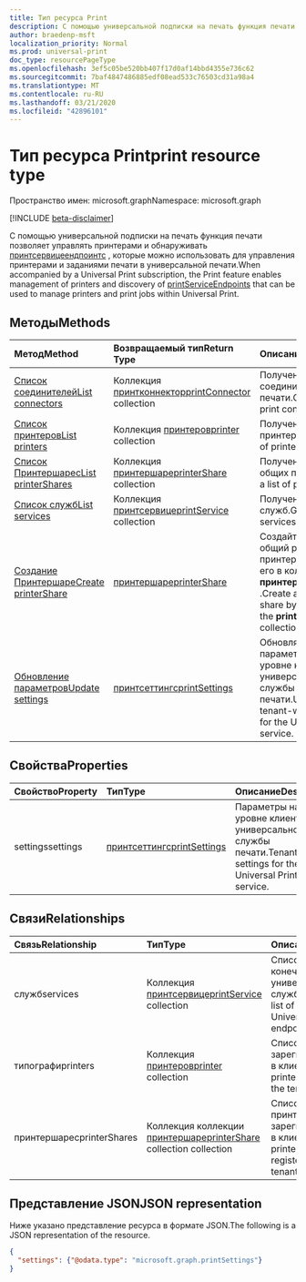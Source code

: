 ```yaml
---
title: Тип ресурса Print
description: С помощью универсальной подписки на печать функция печати позволяет управлять принтерами и обнаруживать Принтсервицеендпоинтс, которые можно использовать для управления принтерами и заданиями печати в универсальной печати.
author: braedenp-msft
localization_priority: Normal
ms.prod: universal-print
doc_type: resourcePageType
ms.openlocfilehash: 3ef5c05be520bb407f17d0af14bbd4355e736c62
ms.sourcegitcommit: 7baf4847486885edf08ead533c76503cd31a98a4
ms.translationtype: MT
ms.contentlocale: ru-RU
ms.lasthandoff: 03/21/2020
ms.locfileid: "42896101"
---
```

# <a name="print-resource-type"></a><span data-ttu-id="35656-103">Тип ресурса Print</span><span class="sxs-lookup"><span data-stu-id="35656-103">print resource type</span></span>

<span data-ttu-id="35656-104">Пространство имен: microsoft.graph</span><span class="sxs-lookup"><span data-stu-id="35656-104">Namespace: microsoft.graph</span></span>

[!INCLUDE [beta-disclaimer](../../includes/beta-disclaimer.md)]

<span data-ttu-id="35656-105">С помощью универсальной подписки на печать функция печати позволяет управлять принтерами и обнаруживать [принтсервицеендпоинтс](printserviceendpoint.md) , которые можно использовать для управления принтерами и заданиями печати в универсальной печати.</span><span class="sxs-lookup"><span data-stu-id="35656-105">When accompanied by a Universal Print subscription, the Print feature enables management of printers and discovery of [printServiceEndpoints](printserviceendpoint.md) that can be used to manage printers and print jobs within Universal Print.</span></span>

## <a name="methods"></a><span data-ttu-id="35656-106">Методы</span><span class="sxs-lookup"><span data-stu-id="35656-106">Methods</span></span>
| <span data-ttu-id="35656-107">Метод</span><span class="sxs-lookup"><span data-stu-id="35656-107">Method</span></span>       | <span data-ttu-id="35656-108">Возвращаемый тип</span><span class="sxs-lookup"><span data-stu-id="35656-108">Return Type</span></span> | <span data-ttu-id="35656-109">Описание</span><span class="sxs-lookup"><span data-stu-id="35656-109">Description</span></span> |
|:-------------|:------------|:------------|
| [<span data-ttu-id="35656-110">Список соединителей</span><span class="sxs-lookup"><span data-stu-id="35656-110">List connectors</span></span>](../api/print-list-connectors.md) | <span data-ttu-id="35656-111">Коллекция [принтконнектор](printconnector.md)</span><span class="sxs-lookup"><span data-stu-id="35656-111">[printConnector](printconnector.md) collection</span></span> | <span data-ttu-id="35656-112">Получение списка соединителей печати.</span><span class="sxs-lookup"><span data-stu-id="35656-112">Get a list of print connectors.</span></span> |
| [<span data-ttu-id="35656-113">Список принтеров</span><span class="sxs-lookup"><span data-stu-id="35656-113">List printers</span></span>](../api/print-list-printers.md) | <span data-ttu-id="35656-114">Коллекция [принтеров](printer.md)</span><span class="sxs-lookup"><span data-stu-id="35656-114">[printer](printer.md) collection</span></span> | <span data-ttu-id="35656-115">Получение списка принтеров.</span><span class="sxs-lookup"><span data-stu-id="35656-115">Get a list of printers.</span></span> |
| [<span data-ttu-id="35656-116">Список Принтершарес</span><span class="sxs-lookup"><span data-stu-id="35656-116">List printerShares</span></span>](../api/print-list-printershares.md) | <span data-ttu-id="35656-117">Коллекция [принтершаре](printershare.md)</span><span class="sxs-lookup"><span data-stu-id="35656-117">[printerShare](printershare.md) collection</span></span> | <span data-ttu-id="35656-118">Получение списка общих принтеров.</span><span class="sxs-lookup"><span data-stu-id="35656-118">Get a list of printer shares.</span></span> |
| [<span data-ttu-id="35656-119">Список служб</span><span class="sxs-lookup"><span data-stu-id="35656-119">List services</span></span>](../api/print-list-services.md) | <span data-ttu-id="35656-120">Коллекция [принтсервице](printservice.md)</span><span class="sxs-lookup"><span data-stu-id="35656-120">[printService](printservice.md) collection</span></span> | <span data-ttu-id="35656-121">Получение списка служб.</span><span class="sxs-lookup"><span data-stu-id="35656-121">Get a list of services.</span></span> |
| [<span data-ttu-id="35656-122">Создание Принтершаре</span><span class="sxs-lookup"><span data-stu-id="35656-122">Create printerShare</span></span>](../api/print-post-printershares.md) | [<span data-ttu-id="35656-123">принтершаре</span><span class="sxs-lookup"><span data-stu-id="35656-123">printerShare</span></span>](printershare.md) | <span data-ttu-id="35656-124">Создайте новый общий ресурс для принтера, отправив его в коллекцию **принтершарес** .</span><span class="sxs-lookup"><span data-stu-id="35656-124">Create a new printer share by posting to the **printerShares** collection.</span></span> |
| [<span data-ttu-id="35656-125">Обновление параметров</span><span class="sxs-lookup"><span data-stu-id="35656-125">Update settings</span></span>](../api/print-update-settings.md) |  [<span data-ttu-id="35656-126">принтсеттингс</span><span class="sxs-lookup"><span data-stu-id="35656-126">printSettings</span></span>](printsettings.md) | <span data-ttu-id="35656-127">Обновляет параметры на уровне клиента для универсальной службы печати.</span><span class="sxs-lookup"><span data-stu-id="35656-127">Updates tenant-wide settings for the Universal Print service.</span></span> |

## <a name="properties"></a><span data-ttu-id="35656-128">Свойства</span><span class="sxs-lookup"><span data-stu-id="35656-128">Properties</span></span>
| <span data-ttu-id="35656-129">Свойство</span><span class="sxs-lookup"><span data-stu-id="35656-129">Property</span></span>     | <span data-ttu-id="35656-130">Тип</span><span class="sxs-lookup"><span data-stu-id="35656-130">Type</span></span>        | <span data-ttu-id="35656-131">Описание</span><span class="sxs-lookup"><span data-stu-id="35656-131">Description</span></span> |
|:-------------|:------------|:------------|
|<span data-ttu-id="35656-132">settings</span><span class="sxs-lookup"><span data-stu-id="35656-132">settings</span></span>|[<span data-ttu-id="35656-133">принтсеттингс</span><span class="sxs-lookup"><span data-stu-id="35656-133">printSettings</span></span>](printsettings.md)|<span data-ttu-id="35656-134">Параметры на уровне клиента для универсальной службы печати.</span><span class="sxs-lookup"><span data-stu-id="35656-134">Tenant-wide settings for the Universal Print service.</span></span>|

## <a name="relationships"></a><span data-ttu-id="35656-135">Связи</span><span class="sxs-lookup"><span data-stu-id="35656-135">Relationships</span></span>
| <span data-ttu-id="35656-136">Связь</span><span class="sxs-lookup"><span data-stu-id="35656-136">Relationship</span></span> | <span data-ttu-id="35656-137">Тип</span><span class="sxs-lookup"><span data-stu-id="35656-137">Type</span></span>        | <span data-ttu-id="35656-138">Описание</span><span class="sxs-lookup"><span data-stu-id="35656-138">Description</span></span> |
|:-------------|:------------|:------------|
|<span data-ttu-id="35656-139">служб</span><span class="sxs-lookup"><span data-stu-id="35656-139">services</span></span>|<span data-ttu-id="35656-140">Коллекция [принтсервице](printservice.md)</span><span class="sxs-lookup"><span data-stu-id="35656-140">[printService](printservice.md) collection</span></span>|<span data-ttu-id="35656-141">Список доступных конечных точек универсальной службы печати.</span><span class="sxs-lookup"><span data-stu-id="35656-141">The list of available Universal Print service endpoints.</span></span>|
|<span data-ttu-id="35656-142">типографи</span><span class="sxs-lookup"><span data-stu-id="35656-142">printers</span></span>|<span data-ttu-id="35656-143">Коллекция [принтеров](printer.md)</span><span class="sxs-lookup"><span data-stu-id="35656-143">[printer](printer.md) collection</span></span>|<span data-ttu-id="35656-144">Список принтеров, зарегистрированных в клиенте.</span><span class="sxs-lookup"><span data-stu-id="35656-144">The list of printers registered in the tenant.</span></span>|
|<span data-ttu-id="35656-145">принтершарес</span><span class="sxs-lookup"><span data-stu-id="35656-145">printerShares</span></span>|<span data-ttu-id="35656-146">Коллекция коллекции [принтершаре](printershare.md)</span><span class="sxs-lookup"><span data-stu-id="35656-146">[printerShare](printershare.md) collection collection</span></span>|<span data-ttu-id="35656-147">Список общих принтеров, зарегистрированных в клиенте.</span><span class="sxs-lookup"><span data-stu-id="35656-147">The list of printer shares registered in the tenant.</span></span>|

## <a name="json-representation"></a><span data-ttu-id="35656-148">Представление JSON</span><span class="sxs-lookup"><span data-stu-id="35656-148">JSON representation</span></span>

<span data-ttu-id="35656-149">Ниже указано представление ресурса в формате JSON.</span><span class="sxs-lookup"><span data-stu-id="35656-149">The following is a JSON representation of the resource.</span></span>

<!-- {
  "blockType": "resource",
  "optionalProperties": [

  ],
  "@odata.type": "microsoft.graph.print",
  "keyProperty": "settings"
}-->

```json
{
  "settings": {"@odata.type": "microsoft.graph.printSettings"}
}
```

<!-- uuid: 8fcb5dbc-d5aa-4681-8e31-b001d5168d79
2015-10-25 14:57:30 UTC -->
<!-- {
  "type": "#page.annotation",
  "description": "print resource",
  "keywords": "",
  "section": "documentation",
  "tocPath": "",
  "suppressions": [ 
    "Error: Resource print has documented navigation properties, but we thought it was a complex type!",
    "Resource print has documented navigation properties, but we thought it was a complex type!"
}-->